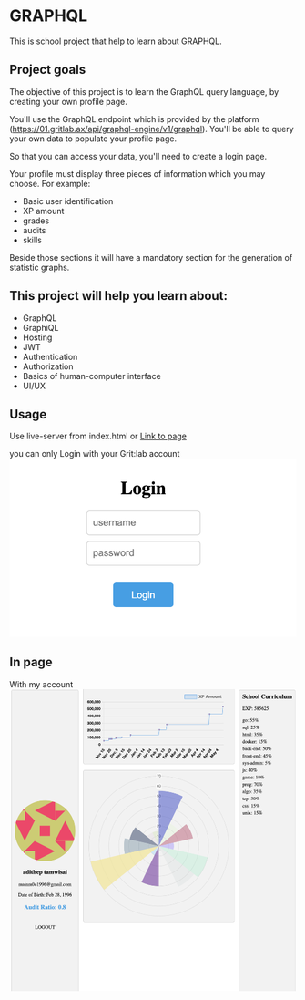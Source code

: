 # GRAPHQL

This is school project that help to learn about GRAPHQL.

## Project goals

The objective of this project is to learn the GraphQL query language, by creating your own profile page.

You'll use the GraphQL endpoint which is provided by the platform (https://01.gritlab.ax/api/graphql-engine/v1/graphql). You'll be able to query your own data to populate your profile page.

So that you can access your data, you'll need to create a login page.

Your profile must display three pieces of information which you may choose. For example:

- Basic user identification
- XP amount
- grades
- audits
- skills

Beside those sections it will have a mandatory section for the generation of statistic graphs.

## This project will help you learn about:

- GraphQL
- GraphiQL
- Hosting
- JWT
- Authentication
- Authorization
- Basics of human-computer interface
- UI/UX


## Usage
Use live-server from index.html or 
[Link to page](https://mainm0e.github.io/graphql/)

you can only Login with your Grit:lab account
![Alt Text](readmeImg/login.png)

## In page
With my account
![Alt Text](/readmeImg/page.png)